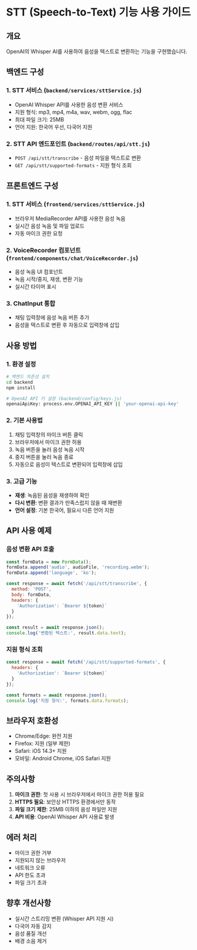 # STT (Speech-to-Text) 기능 사용 가이드

## 개요
OpenAI의 Whisper AI를 사용하여 음성을 텍스트로 변환하는 기능을 구현했습니다.

## 백엔드 구성

### 1. STT 서비스 (`backend/services/sttService.js`)
- OpenAI Whisper API를 사용한 음성 변환 서비스
- 지원 형식: mp3, mp4, m4a, wav, webm, ogg, flac
- 최대 파일 크기: 25MB
- 언어 지원: 한국어 우선, 다국어 지원

### 2. STT API 엔드포인트 (`backend/routes/api/stt.js`)
- `POST /api/stt/transcribe` - 음성 파일을 텍스트로 변환
- `GET /api/stt/supported-formats` - 지원 형식 조회

## 프론트엔드 구성

### 1. STT 서비스 (`frontend/services/sttService.js`)
- 브라우저 MediaRecorder API를 사용한 음성 녹음
- 실시간 음성 녹음 및 파일 업로드
- 자동 마이크 권한 요청

### 2. VoiceRecorder 컴포넌트 (`frontend/components/chat/VoiceRecorder.js`)
- 음성 녹음 UI 컴포넌트
- 녹음 시작/중지, 재생, 변환 기능
- 실시간 타이머 표시

### 3. ChatInput 통합
- 채팅 입력창에 음성 녹음 버튼 추가
- 음성을 텍스트로 변환 후 자동으로 입력창에 삽입

## 사용 방법

### 1. 환경 설정
```bash
# 백엔드 의존성 설치
cd backend
npm install

# OpenAI API 키 설정 (backend/config/keys.js)
openaiApiKey: process.env.OPENAI_API_KEY || 'your-openai-api-key'
```

### 2. 기본 사용법
1. 채팅 입력창의 마이크 버튼 클릭
2. 브라우저에서 마이크 권한 허용
3. 녹음 버튼을 눌러 음성 녹음 시작
4. 중지 버튼을 눌러 녹음 종료
5. 자동으로 음성이 텍스트로 변환되어 입력창에 삽입

### 3. 고급 기능
- **재생**: 녹음된 음성을 재생하여 확인
- **다시 변환**: 변환 결과가 만족스럽지 않을 때 재변환
- **언어 설정**: 기본 한국어, 필요시 다른 언어 지원

## API 사용 예제

### 음성 변환 API 호출
```javascript
const formData = new FormData();
formData.append('audio', audioFile, 'recording.webm');
formData.append('language', 'ko');

const response = await fetch('/api/stt/transcribe', {
  method: 'POST',
  body: formData,
  headers: {
    'Authorization': `Bearer ${token}`
  }
});

const result = await response.json();
console.log('변환된 텍스트:', result.data.text);
```

### 지원 형식 조회
```javascript
const response = await fetch('/api/stt/supported-formats', {
  headers: {
    'Authorization': `Bearer ${token}`
  }
});

const formats = await response.json();
console.log('지원 형식:', formats.data.formats);
```

## 브라우저 호환성
- Chrome/Edge: 완전 지원
- Firefox: 지원 (일부 제한)
- Safari: iOS 14.3+ 지원
- 모바일: Android Chrome, iOS Safari 지원

## 주의사항
1. **마이크 권한**: 첫 사용 시 브라우저에서 마이크 권한 허용 필요
2. **HTTPS 필요**: 보안상 HTTPS 환경에서만 동작
3. **파일 크기 제한**: 25MB 이하의 음성 파일만 지원
4. **API 비용**: OpenAI Whisper API 사용료 발생

## 에러 처리
- 마이크 권한 거부
- 지원되지 않는 브라우저
- 네트워크 오류
- API 한도 초과
- 파일 크기 초과

## 향후 개선사항
- 실시간 스트리밍 변환 (Whisper API 지원 시)
- 다국어 자동 감지
- 음성 품질 개선
- 배경 소음 제거
